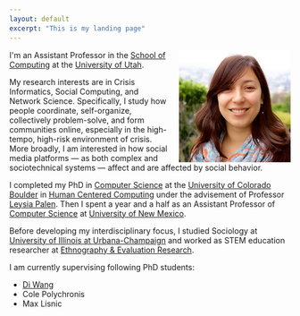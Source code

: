 ```yaml
---
layout: default
excerpt: "This is my landing page"
---
```

<img src="assets/prof_head.jpg" alt="headshot" style="width: 200px; margin-left: 20px;" align="right"/>

I'm an Assistant Professor in the [School of Computing](http://www.cs.utah.edu/) at the [University of Utah](https://www.utah.edu/).

My research interests are in Crisis Informatics, Social Computing, and Network Science. Specifically, I study how people coordinate, self-organize, collectively problem-solve, and form communities online, especially in the high-tempo, high-risk environment of crisis. More broadly, I am interested in how social media platforms — as both complex and sociotechnical systems — affect and are affected by social behavior.

I completed my PhD in [Computer Science](https://www.colorado.edu/cs/) at the [University of Colorado Boulder](http://colorado.edu) in [Human Centered Computing](http://hcc.colorado.edu) under the advisement of Professor [Leysia Palen](http://cmci.colorado.edu/~palen/). Then I spent a year and a half as an Assistant Professor of [Computer Science](https://www.cs.unm.edu/) at [University of New Mexico](https://www.unm.edu/).

Before developing my interdisciplinary focus, I studied Sociology at [University of Illinois at Urbana-Champaign](http://illinois.edu/) and worked as STEM education researcher at [Ethnography & Evaluation Research](http://www.colorado.edu/eer/).

I am currently supervising following PhD students:

 - [Di Wang](https://faculty.utah.edu/u1072369-DI_WANG/research/index.hml)
 - Cole Polychronis
 - Max Lisnic